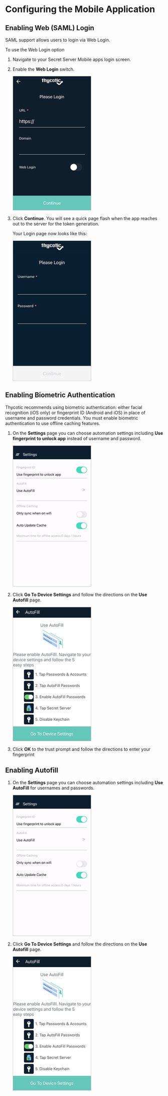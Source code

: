 [title]: # (Configuring the Mobile Application)
[tags]: # (mobile,configuring,configuration)
[priority]: # (3)

# Configuring the Mobile Application

## Enabling Web (SAML) Login

SAML support allows users to login via Web Login.

To use the Web Login option

1. Navigate to your Secret Server Mobile apps login screen.

1. Enable the __Web Login__ switch.

   ![switch](images/web-login-switch.png "Setting the Web Login switch to on")
1. Click __Continue__. You will see a quick page flash when the app reaches out to the server for the token generation.

   Your Login page now looks like this:

   ![login](images/username-pwd.png "Web Login page")

## Enabling Biometric Authentication

Thycotic recommends using biometric authentication: either facial recognition (iOS only) or fingerprint ID (Android and iOS) in place of username and password credentials. You must enable biometric authentication to use offline caching features.

1. On the **Settings** page you can choose automation settings including **Use fingerprint to unlock app** instead of username and password.

   ![enable autofill](images/init-5.png "Settings page: Use AutoFill")

1. Click **Go To Device Settings** and follow the directions on the **Use Autofill** page.

   ![autofill](images/init-4.png "Enable autofill functionality prompt on initial login")

1. Click __OK__ to the trust prompt and follow the directions to enter your fingerprint

## Enabling Autofill

1. On the **Settings** page you can choose automation settings including **Use AutoFill** for usernames and passwords.

   ![enable autofill](images/init-5.png "Settings page: Use AutoFill")

1. Click **Go To Device Settings** and follow the directions on the **Use Autofill** page.

   ![autofill](images/init-4.png "Enable autofill functionality prompt on initial login")


